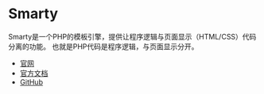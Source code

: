 # Smarty

Smarty是一个PHP的模板引擎，提供让程序逻辑与页面显示（HTML/CSS）代码分离的功能。 也就是PHP代码是程序逻辑，与页面显示分开。

* [官网](http://www.smarty.net/)
* [官方文档](http://www.smarty.net/docs/zh_CN/)
* [GitHub](https://github.com/smarty-php/smarty/)
